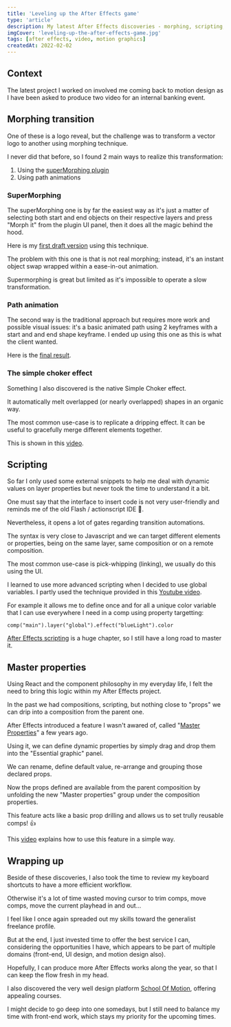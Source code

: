 ```yaml
---
title: 'Leveling up the After Effects game'
type: 'article'
description: My latest After Effects discoveries - morphing, scripting, and master properties.
imgCover: 'leveling-up-the-after-effects-game.jpg'
tags: [after effects, video, motion graphics]
createdAt: 2022-02-02
---
```


## Context

The latest project I worked on involved me coming back to motion design as I have been asked to produce two video for an internal banking event.

## Morphing transition

One of these is a logo reveal, but the challenge was to transform a vector logo to another using morphing technique.

I never did that before, so I found 2 main ways to realize this transformation:

1. Using the [superMorphing plugin](https://aescripts.com/super-morphings/)
2. Using path animations

### SuperMorphing

The superMorphing one is by far the easiest way as it's just a matter of selecting both start and end objects on their respective layers and press "Morph it" from the plugin UI panel, then it does all the magic behind the hood.

Here is my [first draft version](https://vimeo.com/672774898) using this technique.

The problem with this one is that is not real morphing; instead, it's an instant object swap wrapped within a ease-in-out animation.

Supermorphing is great but limited as it's impossible to operate a slow transformation.

### Path animation

The second way is the traditional approach but requires more work and possible visual issues: it's a basic animated path using 2 keyframes with a start and and end shape keyframe. I ended up using this one as this is what the client wanted.

Here is the [final result](https://vimeo.com/672775547).

### The simple choker effect

Something I also discovered is the native Simple Choker effect. 

It automatically melt overlapped (or nearly overlapped) shapes in an organic way. 

The most common use-case is to replicate a dripping effect. It can be useful to gracefully merge different elements together.

This is shown in this [video](https://www.youtube.com/watch?v=h2uXKuIiWYA).

## Scripting

So far I only used some external snippets to help me deal with dynamic values on layer properties but never took the time to understand it a bit.

One must say that the interface to insert code is not very user-friendly and reminds me of the old Flash / actionscript IDE 🤢.

Nevertheless, it opens a lot of gates regarding transition automations.

The syntax is very close to Javascript and we can target different elements or properties, being on the same layer, same composition or on a remote composition.

The most common use-case is pick-whipping (linking), we usually do this using the UI.

I learned to use more advanced scripting when I decided to use global variables. I partly used the technique provided in this [Youtube video](https://www.youtube.com/watch?v=MX4dUF0J5x0).

For example it allows me to define once and for all a unique color variable that I can use everywhere I need in a comp using property targetting:

```
comp("main").layer("global").effect("blueLight").color
```

[After Effects scripting](https://ae-scripting.docsforadobe.dev/) is a huge chapter, so I still have a long road to master it.

## Master properties

Using React and the component philosophy in my everyday life, I felt the need to bring this logic within my After Effects project. 

In the past we had compositions, scripting, but nothing close to "props" we can drip into a composition from the parent one.

After Effects introduced a feature I wasn't awared of, called "[Master Properties](https://helpx.adobe.com/sea/after-effects/how-to/intro-master-properties.html)" a few years ago.

Using it, we can define dynamic properties by simply drag and drop them into the "Essential graphic" panel.

We can rename, define default value, re-arrange and grouping those declared props.

Now the props defined are available from the parent composition by unfolding the new "Master properties" group under the composition properties.

This feature acts like a basic prop drilling and allows us to set trully reusable comps! 👍

This [video](https://www.youtube.com/watch?v=H1ZsiQy764Q) explains how to use this feature in a simple way.

## Wrapping up

Beside of these discoveries, I also took the time to review my keyboard shortcuts to have a more efficient workflow.

Otherwise it's a lot of time wasted moving cursor to trim comps, move comps, move the current playhead in and out...

I feel like I once again spreaded out my skills toward the generalist freelance profile.

But at the end, I just invested time to offer the best service I can, considering the opportunities I have, which appears to be part of multiple domains (front-end, UI design, and motion design also).

Hopefully, I can produce more After Effects works along the year, so that I can keep the flow fresh in my head.

I also discovered the very well design platform [School Of Motion](https://www.schoolofmotion.com/), offering appealing courses.

I might decide to go deep into one somedays, but I still need to balance my time with front-end work, which stays my priority for the upcoming times.
